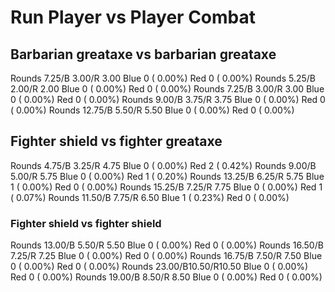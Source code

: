 # Run Player vs Player Combat

## Barbarian greataxe vs barbarian greataxe
Rounds  7.25/B 3.00/R 3.00 Blue 0 ( 0.00%) Red 0 ( 0.00%)
Rounds  5.25/B 2.00/R 2.00 Blue 0 ( 0.00%) Red 0 ( 0.00%)
Rounds  7.25/B 3.00/R 3.00 Blue 0 ( 0.00%) Red 0 ( 0.00%)
Rounds  9.00/B 3.75/R 3.75 Blue 0 ( 0.00%) Red 0 ( 0.00%)
Rounds 12.75/B 5.50/R 5.50 Blue 0 ( 0.00%) Red 0 ( 0.00%)

## Fighter shield vs fighter greataxe
Rounds  4.75/B 3.25/R 4.75 Blue 0 ( 0.00%) Red 2 ( 0.42%)
Rounds  9.00/B 5.00/R 5.75 Blue 0 ( 0.00%) Red 1 ( 0.20%)
Rounds 13.25/B 6.25/R 5.75 Blue 1 ( 0.00%) Red 0 ( 0.00%)
Rounds 15.25/B 7.25/R 7.75 Blue 0 ( 0.00%) Red 1 ( 0.07%)
Rounds 11.50/B 7.75/R 6.50 Blue 1 ( 0.23%) Red 0 ( 0.00%)

### Fighter shield vs fighter shield
Rounds 13.00/B 5.50/R 5.50 Blue 0 ( 0.00%) Red 0 ( 0.00%)
Rounds 16.50/B 7.25/R 7.25 Blue 0 ( 0.00%) Red 0 ( 0.00%)
Rounds 16.75/B 7.50/R 7.50 Blue 0 ( 0.00%) Red 0 ( 0.00%)
Rounds 23.00/B10.50/R10.50 Blue 0 ( 0.00%) Red 0 ( 0.00%)
Rounds 19.00/B 8.50/R 8.50 Blue 0 ( 0.00%) Red 0 ( 0.00%)
